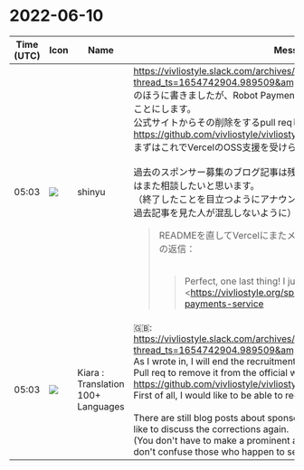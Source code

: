 # 2022-06-10

|Time (UTC)|Icon|Name|Message|
|---|---|---|---|
|05:03|![](https://avatars.slack-edge.com/2018-04-27/354445776386_e258f5ed5ba887b08668_72.jpg)|shinyu|<https://vivliostyle.slack.com/archives/CR14JBXCJ/p1654822932485349?thread_ts=1654742904.989509&amp;cid=CR14JBXCJ><br>のほうに書きましたが、Robot Paymentを利用したスポンサー募集を終了することにします。<br>公式サイトからその削除をするpull reqしました <https://github.com/vivliostyle/vivliostyle.org/pull/119><br>まずはこれでVercelのOSS支援を受けられるようにしたいと思います。<br><br>過去のスポンサー募集のブログ記事は残っているので、その修正についてなどはまた相談したいと思います。<br>（終了したことを目立つようにアナウンスする必要はないけれども、たまたま過去記事を見た人が混乱しないように）<br><blockquote>READMEを直してVercelにまたメールしたところ、Vercelから今度は次の返信：<br><br><blockquote>Perfect, one last thing! I just noticed you have a CTA to <https://vivliostyle.org/sponsors/#support-with-robot-payments-service|Robot Payment’s Service>.<br><br>In order to obtain sponsorship for a project, you will need to remove this CTA because we cannot sponsor for-profit projects.</blockquote>「Robot Payment’s service」でのスポンサー募集がfor-profitとみなされるので、これを削除しなければならないとのことです。このスポンサー募集はまったく成功していなかった（毎月の手数料を4400円も払っていて、月100円のスポンサー1人だけしか獲得できていなかった）ので、これは失敗を認めて終了するべきだと考えてました。<br><br>Webサイトから「Robot Payment’s service」を削除して、スポンサー1人に対してはお礼と終了のお知らせの連絡をしたうえで、このサービス契約を解除しようと思います。</blockquote><br><blockquote>Reasons for deletion:<br><br>• We applied for <https://vercel.com/support/articles/can-vercel-sponsor-my-open-source-project|Vercel sponsorship for OSS>, and got response, "you have a CTA to <https://vivliostyle.org/sponsors/#support-with-robot-payments-service|Robot Payment’s Service>. In order to obtain sponsorship for a project, you will need to remove this CTA because we cannot sponsor for-profit projects."<br>• Sponsor seeking through this service was not very successful. The revenue was far less than the service fee. We should cut our losses.</blockquote>|
|05:03|![](https://avatars.slack-edge.com/2021-08-02/2324149410423_2aa7423c4133ecb9f168_72.png)|Kiara : Translation 100+ Languages|🇬🇧: <https://vivliostyle.slack.com/archives/CR14JBXCJ/p1654822932485349?thread_ts=1654742904.989509&amp;cid=CR14JBXCJ><br>As I wrote in, I will end the recruitment of sponsors using Robot Payment.<br>Pull req to remove it from the official website <https://github.com/vivliostyle/vivliostyle.org/pull/119><br>First of all, I would like to be able to receive OSS support from Vercel.<br><br>There are still blog posts about sponsor recruitment in the past, so I would like to discuss the corrections again.<br>(You don't have to make a prominent announcement that you're done, but don't confuse those who happen to see past articles)|
